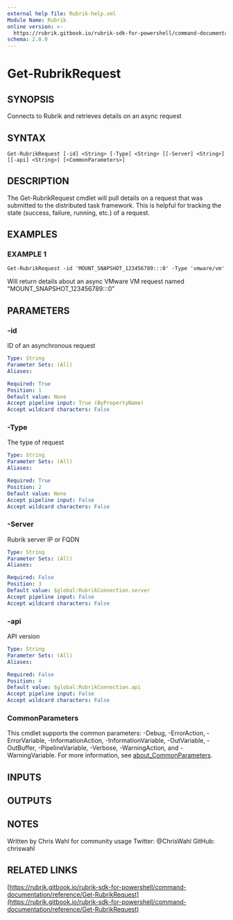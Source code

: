 ```yaml
---
external help file: Rubrik-help.xml
Module Name: Rubrik
online version: >-
  https://rubrik.gitbook.io/rubrik-sdk-for-powershell/command-documentation/reference/Get-RubrikRequest
schema: 2.0.0
---
```


# Get-RubrikRequest

## SYNOPSIS

Connects to Rubrik and retrieves details on an async request

## SYNTAX

```text
Get-RubrikRequest [-id] <String> [-Type] <String> [[-Server] <String>] [[-api] <String>] [<CommonParameters>]
```

## DESCRIPTION

The Get-RubrikRequest cmdlet will pull details on a request that was submitted to the distributed task framework. This is helpful for tracking the state \(success, failure, running, etc.\) of a request.

## EXAMPLES

### EXAMPLE 1

```text
Get-RubrikRequest -id 'MOUNT_SNAPSHOT_123456789:::0' -Type 'vmware/vm'
```

Will return details about an async VMware VM request named "MOUNT\_SNAPSHOT\_123456789:::0"

## PARAMETERS

### -id

ID of an asynchronous request

```yaml
Type: String
Parameter Sets: (All)
Aliases:

Required: True
Position: 1
Default value: None
Accept pipeline input: True (ByPropertyName)
Accept wildcard characters: False
```

### -Type

The type of request

```yaml
Type: String
Parameter Sets: (All)
Aliases:

Required: True
Position: 2
Default value: None
Accept pipeline input: False
Accept wildcard characters: False
```

### -Server

Rubrik server IP or FQDN

```yaml
Type: String
Parameter Sets: (All)
Aliases:

Required: False
Position: 3
Default value: $global:RubrikConnection.server
Accept pipeline input: False
Accept wildcard characters: False
```

### -api

API version

```yaml
Type: String
Parameter Sets: (All)
Aliases:

Required: False
Position: 4
Default value: $global:RubrikConnection.api
Accept pipeline input: False
Accept wildcard characters: False
```

### CommonParameters

This cmdlet supports the common parameters: -Debug, -ErrorAction, -ErrorVariable, -InformationAction, -InformationVariable, -OutVariable, -OutBuffer, -PipelineVariable, -Verbose, -WarningAction, and -WarningVariable. For more information, see [about\_CommonParameters](http://go.microsoft.com/fwlink/?LinkID=113216).

## INPUTS

## OUTPUTS

## NOTES

Written by Chris Wahl for community usage Twitter: @ChrisWahl GitHub: chriswahl

## RELATED LINKS

[https://rubrik.gitbook.io/rubrik-sdk-for-powershell/command-documentation/reference/Get-RubrikRequest](https://rubrik.gitbook.io/rubrik-sdk-for-powershell/command-documentation/reference/Get-RubrikRequest)

